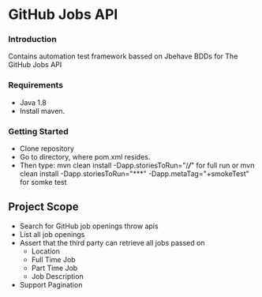 # GitHub Jobs API


### Introduction
Contains automation test framework bassed on Jbehave BDDs for The GitHub Jobs API

### Requirements
- Java 1.8
- Install maven.

### Getting Started

  - Clone repository
  - Go to directory, where pom.xml resides.
  - Then type:
mvn clean install -Dapp.storiesToRun="/***/***" for full run or
mvn clean install -Dapp.storiesToRun="***" -Dapp.metaTag="+smokeTest" for somke test

## Project Scope 
- Search for GitHub job openings throw apis
- List all job openings
- Assert that the third party can retrieve all jobs passed on 
    - Location
    - Full Time Job
    - Part Time Job
    - Job Description
- Support Pagination

 
